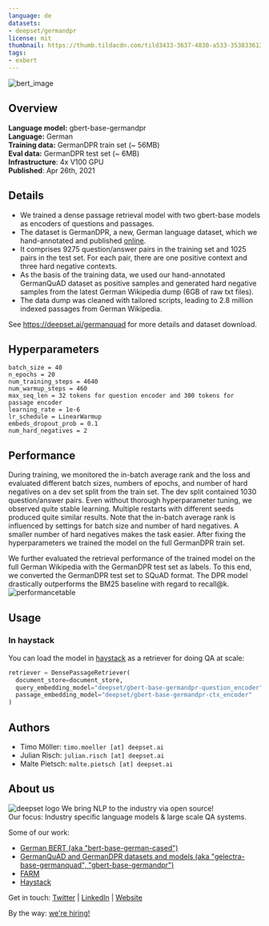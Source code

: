 ```yaml
---
language: de
datasets:
- deepset/germandpr
license: mit
thumbnail: https://thumb.tildacdn.com/tild3433-3637-4830-a533-353833613061/-/resize/720x/-/format/webp/germanquad.jpg
tags:
- exbert
---
```


![bert_image](https://thumb.tildacdn.com/tild3433-3637-4830-a533-353833613061/-/resize/720x/-/format/webp/germanquad.jpg)

## Overview
**Language model:** gbert-base-germandpr   
**Language:** German  
**Training data:** GermanDPR train set (~ 56MB)  
**Eval data:** GermanDPR test set (~ 6MB)   
**Infrastructure**: 4x V100 GPU  
**Published**: Apr 26th, 2021

## Details
- We trained a dense passage retrieval model with two gbert-base models as encoders of questions and passages.
- The dataset is GermanDPR, a new, German language dataset, which we hand-annotated and published [online](https://deepset.ai/germanquad).
- It comprises 9275 question/answer pairs in the training set and 1025 pairs in the test set.
For each pair, there are one positive context and three hard negative contexts.
- As the basis of the training data, we used our hand-annotated GermanQuAD dataset as positive samples and generated hard negative samples from the latest German Wikipedia dump (6GB of raw txt files).
- The data dump was cleaned with tailored scripts, leading to 2.8 million indexed passages from German Wikipedia.

See https://deepset.ai/germanquad for more details and dataset download.

## Hyperparameters
```
batch_size = 40
n_epochs = 20
num_training_steps = 4640
num_warmup_steps = 460
max_seq_len = 32 tokens for question encoder and 300 tokens for passage encoder
learning_rate = 1e-6
lr_schedule = LinearWarmup
embeds_dropout_prob = 0.1
num_hard_negatives = 2
```
## Performance
During training, we monitored the in-batch average rank and the loss and evaluated different batch sizes, numbers of epochs, and number of hard negatives on a dev set split from the train set.
The dev split contained 1030 question/answer pairs.
Even without thorough hyperparameter tuning, we observed quite stable learning. Multiple restarts with different seeds produced quite similar results.
Note that the in-batch average rank is influenced by settings for batch size and number of hard negatives. A smaller number of hard negatives makes the task easier.
After fixing the hyperparameters we trained the model on the full GermanDPR train set.
  
We further evaluated the retrieval performance of the trained model on the full German Wikipedia with the GermanDPR test set as labels. To this end, we converted the GermanDPR test set to SQuAD format. The DPR model drastically outperforms the BM25 baseline with regard to recall@k.
![performancetable](https://lh3.google.com/u/0/d/1lX6G0cp4NTx1yUWs74LI0Gcs41sYy_Fb=w2880-h1578-iv1)

## Usage
### In haystack
You can load the model in [haystack](https://github.com/deepset-ai/haystack/) as a retriever for doing QA at scale:
```python
retriever = DensePassageRetriever(
  document_store=document_store,
  query_embedding_model="deepset/gbert-base-germandpr-question_encoder"
  passage_embedding_model="deepset/gbert-base-germandpr-ctx_encoder"
)
```

## Authors
- Timo Möller: `timo.moeller [at] deepset.ai`
- Julian Risch: `julian.risch [at] deepset.ai`
- Malte Pietsch: `malte.pietsch [at] deepset.ai`
## About us
![deepset logo](https://workablehr.s3.amazonaws.com/uploads/account/logo/476306/logo)
We bring NLP to the industry via open source!  
Our focus: Industry specific language models & large scale QA systems.  
  
Some of our work: 
- [German BERT (aka "bert-base-german-cased")](https://deepset.ai/german-bert)
- [GermanQuAD and GermanDPR datasets and models (aka "gelectra-base-germanquad", "gbert-base-germandpr")](https://deepset.ai/germanquad)
- [FARM](https://github.com/deepset-ai/FARM)
- [Haystack](https://github.com/deepset-ai/haystack/)

Get in touch:
[Twitter](https://twitter.com/deepset_ai) | [LinkedIn](https://www.linkedin.com/company/deepset-ai/) | [Website](https://deepset.ai)  

By the way: [we're hiring!](http://www.deepset.ai/jobs)
